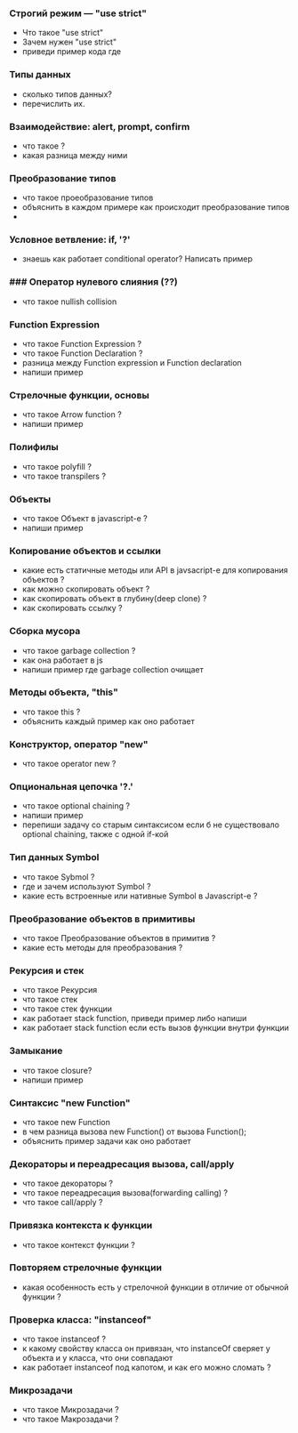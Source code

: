### Строгий режим — "use strict"

- Что такое "use strict"
- Зачем нужен "use strict"
- приведи пример кода где

### Типы данных

- сколько типов данных?
- перечислить их.

### Взаимодействие: alert, prompt, confirm

- что такое ?
- какая разница между ними

### Преобразование типов

- что такое проеобразование типов
- объяснить в каждом примере как происходит преобразование типов
-

### Условное ветвление: if, '?'

- знаешь как работает conditional operator? Написать пример

### ### Оператор нулевого слияния (??)

- что такое nullish collision

### Function Expression

- что такое Function Expression ?
- что такое Function Declaration ?
- разница между Function expression и Function declaration
- напиши пример

### Стрелочные функции, основы

- что такое Arrow function ?
- напиши пример

### Полифилы

- что такое polyfill ?
- что такое transpilers ?

### Объекты

- что такое Объект в javascript-e ?
- напиши пример

### Копирование объектов и ссылки

- какие есть статичные методы или API в javsacript-е для копирования объектов ?
- как можно скопировать объект ?
- как скопировать объект в глубину(deep clone) ?
- как скопировать ссылку ?

### Сборка мусора

- что такое garbage collection ?
- как она работает в js
- напиши пример где garbage collection очищает

### Методы объекта, "this"

- что такое this ?
- объяснить каждый пример как оно работает

### Конструктор, оператор "new"

- что такое operator new ?

### Опциональная цепочка '?.'

- что такое optional chaining ?
- напиши пример
- перепиши задачу со старым синтаксисом если б не существовало optional chaining, также с одной if-кой

### Тип данных Symbol

- что такое Sybmol ?
- где и зачем используют Symbol ?
- какие есть встроенные или нативные Symbol в Javascript-e ?

### Преобразование объектов в примитивы

- что такое Преобразование объектов в примитив ?
- какие есть методы для преобразования ?

### Рекурсия и стек

- что такое Рекурсия
- что такое стек
- что такое стек функции
- как работает stack function, приведи пример либо напиши
- как работает stack function если есть вызов функции внутри функции

### Замыкание

- что такое closure?
- напиши пример

### Синтаксис "new Function"

- что такое new Function
- в чем разница вызова new Function() от вызова Function();
- объяснить пример задачи как оно работает

### Декораторы и переадресация вызова, call/apply

- что такое декораторы ?
- что такое переадресация вызова(forwarding calling) ?
- что такое call/apply ?

### Привязка контекста к функции

- что такое контекст функции ?

### Повторяем стрелочные функции

- какая особенность есть у стрелочной функции в отличие от обычной функции ?

### Проверка класса: "instanceof"

- что такое instanceof ?
- к какому свойству класса он привязан, что instanceOf сверяет у объекта и у класса, что они совпадают
- как работает instanceof под капотом, и как его можно сломать ?

### Микрозадачи

- что такое Микрозадачи ?
- что такое Макрозадачи ?

